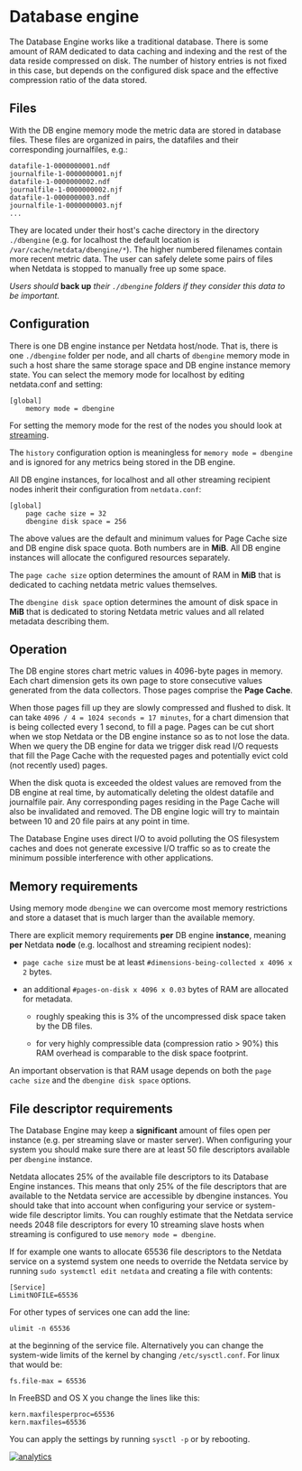 # Database engine

The Database Engine works like a traditional
database. There is some amount of RAM dedicated to data caching and indexing and the rest of
the data reside compressed on disk. The number of history entries is not fixed in this case,
but depends on the configured disk space and the effective compression ratio of the data stored.

## Files

With the DB engine memory mode the metric data are stored in database files. These files are
organized in pairs, the datafiles and their corresponding journalfiles, e.g.:

```
datafile-1-0000000001.ndf
journalfile-1-0000000001.njf
datafile-1-0000000002.ndf
journalfile-1-0000000002.njf
datafile-1-0000000003.ndf
journalfile-1-0000000003.njf
...
``` 

They are located under their host's cache directory in the directory `./dbengine`
(e.g. for localhost the default location is `/var/cache/netdata/dbengine/*`). The higher
numbered filenames contain more recent metric data. The user can safely delete some pairs
of files when Netdata is stopped to manually free up some space.

*Users should* **back up** *their `./dbengine` folders if they consider this data to be important.*

## Configuration

There is one DB engine instance per Netdata host/node. That is, there is one `./dbengine` folder
per node, and all charts of `dbengine` memory mode in such a host share the same storage space
and DB engine instance memory state. You can select the memory mode for localhost by editing
netdata.conf and setting:

```
[global]
    memory mode = dbengine
```

For setting the memory mode for the rest of the nodes you should look at
[streaming](../../streaming/).

The `history` configuration option is meaningless for `memory mode = dbengine` and is ignored
for any metrics being stored in the DB engine.

All DB engine instances, for localhost and all other streaming recipient nodes inherit their
configuration from `netdata.conf`:

```
[global]
    page cache size = 32
    dbengine disk space = 256
```

The above values are the default and minimum values for Page Cache size and DB engine disk space
quota. Both numbers are in **MiB**. All DB engine instances will allocate the configured resources
separately.

The `page cache size` option determines the amount of RAM in **MiB** that is dedicated to caching
netdata metric values themselves.

The `dbengine disk space` option determines the amount of disk space in **MiB** that is dedicated
to storing Netdata metric values and all related metadata describing them.

## Operation

The DB engine stores chart metric values in 4096-byte pages in memory. Each chart dimension gets
its own page to store consecutive values generated from the data collectors. Those pages comprise
the **Page Cache**.

When those pages fill up they are slowly compressed and flushed to disk.
It can take `4096 / 4 = 1024 seconds = 17 minutes`, for a chart dimension that is being collected
every 1 second, to fill a page. Pages can be cut short when we stop Netdata or the DB engine
instance so as to not lose the data. When we query the DB engine for data we trigger disk read
I/O requests that fill the Page Cache with the requested pages and potentially evict cold
(not recently used) pages. 

When the disk quota is exceeded the oldest values are removed from the DB engine at real time, by
automatically deleting the oldest datafile and journalfile pair. Any corresponding pages residing
in the Page Cache will also be invalidated and removed. The DB engine logic will try to maintain
between 10 and 20 file pairs at any point in time. 

The Database Engine uses direct I/O to avoid polluting the OS filesystem caches and does not 
generate excessive I/O traffic so as to create the minimum possible interference with other 
applications.

## Memory requirements

Using memory mode `dbengine` we can overcome most memory restrictions and store a dataset that
is much larger than the available memory.

There are explicit memory requirements **per** DB engine **instance**, meaning **per** Netdata 
**node** (e.g. localhost and streaming recipient nodes):

- `page cache size` must be at least `#dimensions-being-collected x 4096 x 2` bytes.

- an additional `#pages-on-disk x 4096 x 0.03` bytes of RAM are allocated for metadata.

    - roughly speaking this is 3% of the uncompressed disk space taken by the DB files.

    - for very highly compressible data (compression ratio > 90%) this RAM overhead
      is comparable to the disk space footprint.

An important observation is that RAM usage depends on both the `page cache size` and the 
`dbengine disk space` options. 

## File descriptor requirements

The Database Engine may keep a **significant** amount of files open per instance (e.g. per streaming
slave or master server). When configuring your system you should make sure there are at least 50
file descriptors available per `dbengine` instance.

Netdata allocates 25% of the available file descriptors to its Database Engine instances. This means that only 25%
of the file descriptors that are available to the Netdata service are accessible by dbengine instances.
You should take that into account when configuring your service
or system-wide file descriptor limits. You can roughly estimate that the Netdata service needs 2048 file
descriptors for every 10 streaming slave hosts when streaming is configured to use `memory mode = dbengine`.

If for example one wants to allocate 65536 file descriptors to the Netdata service on a systemd system
one needs to override the Netdata service by running `sudo systemctl edit netdata` and creating a
file with contents:

```
[Service]
LimitNOFILE=65536
```

For other types of services one can add the line:
```
ulimit -n 65536
```
at the beginning of the service file. Alternatively you can change the system-wide limits of the kernel by changing `/etc/sysctl.conf`. For linux that would be:
```
fs.file-max = 65536
```
In FreeBSD and OS X you change the lines like this:
```
kern.maxfilesperproc=65536
kern.maxfiles=65536
```
You can apply the settings by running `sysctl -p` or by rebooting.

[![analytics](https://www.google-analytics.com/collect?v=1&aip=1&t=pageview&_s=1&ds=github&dr=https%3A%2F%2Fgithub.com%2Fnetdata%2Fnetdata&dl=https%3A%2F%2Fmy-netdata.io%2Fgithub%2Fdatabase%2Fengine%2FREADME&_u=MAC~&cid=5792dfd7-8dc4-476b-af31-da2fdb9f93d2&tid=UA-64295674-3)]()
